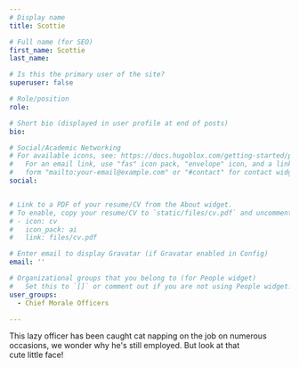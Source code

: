 ```yaml
---
# Display name
title: Scottie

# Full name (for SEO)
first_name: Scottie
last_name: 

# Is this the primary user of the site?
superuser: false

# Role/position
role: 

# Short bio (displayed in user profile at end of posts)
bio:

# Social/Academic Networking
# For available icons, see: https://docs.hugoblox.com/getting-started/page-builder/#icons
#   For an email link, use "fas" icon pack, "envelope" icon, and a link in the
#   form "mailto:your-email@example.com" or "#contact" for contact widget.
social:


# Link to a PDF of your resume/CV from the About widget.
# To enable, copy your resume/CV to `static/files/cv.pdf` and uncomment the lines below.
# - icon: cv
#   icon_pack: ai
#   link: files/cv.pdf

# Enter email to display Gravatar (if Gravatar enabled in Config)
email: ''

# Organizational groups that you belong to (for People widget)
#   Set this to `[]` or comment out if you are not using People widget.
user_groups:
  - Chief Morale Officers

---
```

This lazy officer has been caught cat napping on the job on numerous occasions, we wonder why he's still employed. But look at that cute little face!